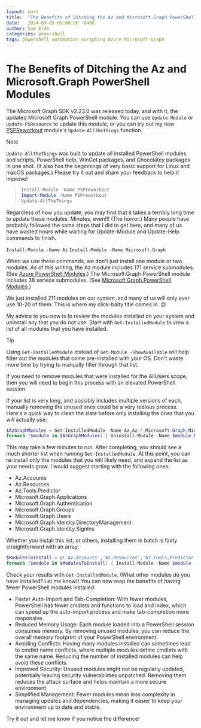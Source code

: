 ```yaml
---
layout: post
title:  "The Benefits of Ditching the Az and Microsoft.Graph PowerShell Modules"
date:   2024-09-05 09:00:00 -0400
author: Sam Erde
categories: powershell
tags: powershell automation scripting Azure Microsoft-Graph
---
```


# The Benefits of Ditching the Az and Microsoft.Graph PowerShell Modules

The Microsoft Graph SDK v2.23.0 was released today, and with it, the updated Microsoft Graph PowerShell module. You can use `Update-Module` or `Update-PSResource` to update this module, or you can try out my new [PSPReworkout](https://day3bits.com/PSPreworkout) module's `Update-AllTheThings` function.

> [!NOTE]
> `Update-AllTheThings` was built to update all installed PowerShell modules and scripts, PowerShell help, WinGet packages, and Chocolatey packages in one shot. (It also has the beginnings of very basic support for Linux and macOS packages.) Please try it out and share your feedback to help it improve!

> ```powershell
> Install-Module -Name PSPreworkout
> Import-Module -Name PSPreworkout
> Update-AllTheThings
> ```

Regardless of how you update, you may find that it takes a terribly long time to update these modules. Minutes, even!!! (The horror.) Many people have probably followed the same steps that I did to get here, and many of us have wasted hours while waiting for Update-Module and Update-Help commands to finish.

`Install-Module -Name Az`
`Install-Module -Name Microsoft.Graph`

When we use these commands, we don't just install one module or two modules. As of this writing, the Az module includes 171 service submodules. (See [Azure PowerShell Modules](https://github.com/Azure/azure-powershell/blob/main/documentation/azure-powershell-modules.md).) The Microsoft.Graph PowerShell module includes 38 service submodules. (See [Microsoft Graph PowerShell Modules](https://github.com/microsoftgraph/msgraph-sdk-powershell/wiki/MS-Graph-PowerShell-Modules).)

We just installed 211 modules on our system, and many of us will only ever use 10-20 of them. This is where my click-baity title comes in. :wink:

My advice to you now is to review the modules installed on your system and uninstall any that you do not use. Start with `Get-InstalledModule` to view a list of all modules that you have installed.

> [!TIP]
> Using `Get-InstalledModule` instead of `Get-Module -ShowAvailable` will help filter out the modules that come pre-installed with your OS. Don't waste more time by trying to manually filter through that list.

If you need to remove modules that were installed for the AllUsers scope, then you will need to begin this process with an elevated PowerShell session.

If your list is very long, and possibly includes multiple versions of each, manually removing the unused ones could be a very tedious process. Here's a quick way to clean the slate before only installing the ones that you will actually use:

```powershell
$AzGraphModules = Get-InstalledModule -Name Az,Az.*,Microsoft.Graph,Microsoft.Graph.* -ErrorAction SilentlyContinue
foreach ($module in $AzGraphModules) { Uninstall-Module -Name $module.Name -AllVersions -Force }
```

This may take a few minutes to run. After completing, you should see a much shorter list when running `Get-InstalledModule`. At this point, you can re-install only the modules that you will likely need, and expand the list as your needs grow. I would suggest starting with the following ones:

- Az.Accounts
- Az.Resources
- Az.Tools.Predictor
- Microsoft.Graph.Applications
- Microsoft.Graph.Authentication
- Microsoft.Graph.Groups
- Microsoft.Graph.Users
- Microsoft.Graph.Identity.DirectoryManagement
- Microsoft.Graph.Identity.SignIns

Whether you install this list, or others, installing them in batch is fairly straightforward with an array:

```powershell
$ModulesToInstall = @('Az.Accounts','Az.Resources','Az.Tools,Predictor','Microsoft.Graph.Applications','Microsoft.Graph.Authentication','Microsoft.Graph.Groups','Microsoft.Graph.Users','Microsoft.Graph.Identity.DirectoryManagement','Microsoft.Graph.Identity.SignIns')
foreach ($module in $ModulesToInstall) { Install-Module -Name $module -Scope CurrentUser }
```

Check your results with `Get-InstalledModule`. (What other modules do you have installed? Let me know!) You can now reap the benefits of having fewer PowerShell modules installed:

- Faster Auto-Import and Tab-Completion: With fewer modules, PowerShell has fewer cmdlets and functions to load and index, which can speed up the auto-import process and make tab-completion more responsive.
- Reduced Memory Usage: Each module loaded into a PowerShell session consumes memory. By removing unused modules, you can reduce the overall memory footprint of your PowerShell environment.
- Avoiding Conflicts: Having many modules installed can sometimes lead to cmdlet name conflicts, where multiple modules define cmdlets with the same name. Reducing the number of installed modules can help avoid these conflicts.
- Improved Security: Unused modules might not be regularly updated, potentially leaving security vulnerabilities unpatched. Removing them reduces the attack surface and helps maintain a more secure environment.
- Simplified Management: Fewer modules mean less complexity in managing updates and dependencies, making it easier to keep your environment up to date and stable.

Try it out and let me know if you notice the difference!

